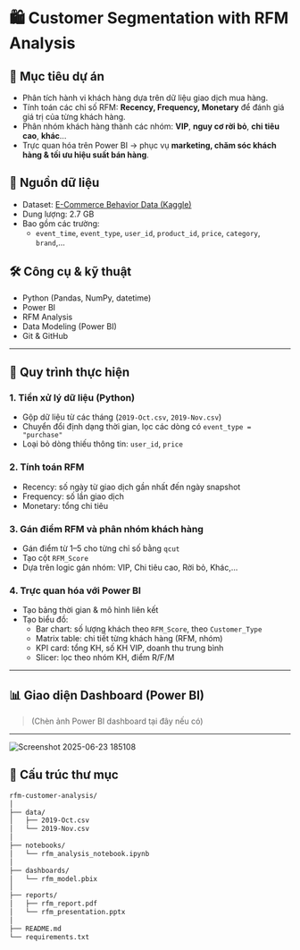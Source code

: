 # 🛍️ Customer Segmentation with RFM Analysis

## 📌 Mục tiêu dự án
- Phân tích hành vi khách hàng dựa trên dữ liệu giao dịch mua hàng.
- Tính toán các chỉ số RFM: **Recency, Frequency, Monetary** để đánh giá giá trị của từng khách hàng.
- Phân nhóm khách hàng thành các nhóm: **VIP**, **nguy cơ rời bỏ**, **chi tiêu cao**, **khác**...
- Trực quan hóa trên Power BI → phục vụ **marketing, chăm sóc khách hàng & tối ưu hiệu suất bán hàng**.

## 📁 Nguồn dữ liệu
- Dataset: [E-Commerce Behavior Data (Kaggle)](https://www.kaggle.com/datasets/mkechinov/ecommerce-behavior-data-from-multi-category-store)
- Dung lượng: 2.7 GB
- Bao gồm các trường:
  - `event_time`, `event_type`, `user_id`, `product_id`, `price`, `category`, `brand`,...

## 🛠️ Công cụ & kỹ thuật
- Python (Pandas, NumPy, datetime)
- Power BI
- RFM Analysis
- Data Modeling (Power BI)
- Git & GitHub

---

## 🔄 Quy trình thực hiện

### 1. Tiền xử lý dữ liệu (Python)
- Gộp dữ liệu từ các tháng (`2019-Oct.csv`, `2019-Nov.csv`)
- Chuyển đổi định dạng thời gian, lọc các dòng có `event_type = "purchase"`
- Loại bỏ dòng thiếu thông tin: `user_id`, `price`

### 2. Tính toán RFM
- Recency: số ngày từ giao dịch gần nhất đến ngày snapshot
- Frequency: số lần giao dịch
- Monetary: tổng chi tiêu

### 3. Gán điểm RFM và phân nhóm khách hàng
- Gán điểm từ 1–5 cho từng chỉ số bằng `qcut`
- Tạo cột `RFM_Score`
- Dựa trên logic gán nhóm: VIP, Chi tiêu cao, Rời bỏ, Khác,...

### 4. Trực quan hóa với Power BI
- Tạo bảng thời gian & mô hình liên kết
- Tạo biểu đồ:
  - Bar chart: số lượng khách theo `RFM_Score`, theo `Customer_Type`
  - Matrix table: chi tiết từng khách hàng (RFM, nhóm)
  - KPI card: tổng KH, số KH VIP, doanh thu trung bình
  - Slicer: lọc theo nhóm KH, điểm R/F/M

---

## 📊 Giao diện Dashboard (Power BI)
> (Chèn ảnh Power BI dashboard tại đây nếu có)

---
![Screenshot 2025-06-23 185108](https://github.com/user-attachments/assets/810dfbbd-f43b-4404-97f4-3c3175bcc7e5)

## 📁 Cấu trúc thư mục

```bash
rfm-customer-analysis/
│
├── data/
│   ├── 2019-Oct.csv
│   └── 2019-Nov.csv
│
├── notebooks/
│   └── rfm_analysis_notebook.ipynb
│
├── dashboards/
│   └── rfm_model.pbix
│
├── reports/
│   ├── rfm_report.pdf
│   └── rfm_presentation.pptx
│
├── README.md
└── requirements.txt


